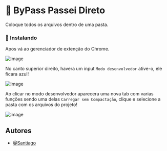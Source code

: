 # 🚀 ByPass Passei Direto

Coloque todos os arquivos dentro de uma pasta.

### 🔧 Instalando

Apos vá ao gerenciador de extenção do Chrome.

![image](https://github.com/S4ntiag0/ByPass-Passei-Direto/assets/91894281/69cc2b4f-9b7c-4c9a-919e-5cbfa4040bfa)

No canto superior direito, havera um input ```Modo desenvolvedor``` ative-o, ele ficara azul!

![image](https://github.com/S4ntiag0/ByPass-Passei-Direto/assets/91894281/58224a3b-a729-45d5-960b-3caa108eb253)

Ao clicar no modo desenvolvedor aparecera uma nova tab com varias funções sendo uma delas ```Carregar sem Compactação```, clique e selecione a pasta com os arquivos do projeto!

![image](https://github.com/S4ntiag0/ByPass-Passei-Direto/assets/91894281/ebd84934-a467-463d-91f3-f35f04b27c5f)

## Autores

- [@Santiago](https://github.com/S4ntiag0)
